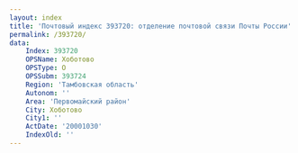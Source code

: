 ```yaml
---
layout: index
title: 'Почтовый индекс 393720: отделение почтовой связи Почты России'
permalink: /393720/
data:
    Index: 393720
    OPSName: Хоботово
    OPSType: О
    OPSSubm: 393724
    Region: 'Тамбовская область'
    Autonom: ''
    Area: 'Первомайский район'
    City: Хоботово
    City1: ''
    ActDate: '20001030'
    IndexOld: ''
---
```

